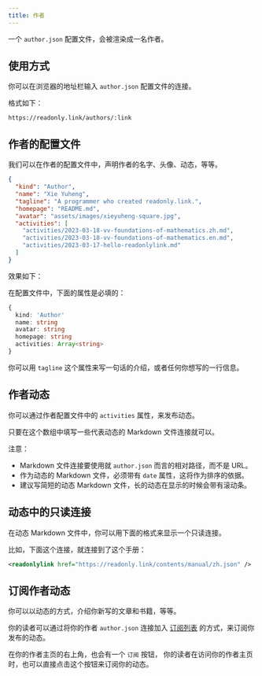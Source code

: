 ```yaml
---
title: 作者
---
```


一个 `author.json` 配置文件，会被渲染成一名作者。

## 使用方式

你可以在浏览器的地址栏输入 `author.json` 配置文件的连接。

格式如下：

```
https://readonly.link/authors/:link
```

## 作者的配置文件

我们可以在作者的配置文件中，声明作者的名字、头像、动态，等等。

```json
{
  "kind": "Author",
  "name": "Xie Yuheng",
  "tagline": "A programmer who created readonly.link.",
  "homepage": "README.md",
  "avatar": "assets/images/xieyuheng-square.jpg",
  "activities": [
    "activities/2023-03-18-vv-foundations-of-mathematics.zh.md",
    "activities/2023-03-18-vv-foundations-of-mathematics.en.md",
    "activities/2023-03-17-hello-readonlylink.md"
  ]
}
```

效果如下：

<readonlylink href="https://inner.xieyuheng.com/author.json" />

在配置文件中，下面的属性是必填的：

```typescript
{
  kind: 'Author'
  name: string
  avatar: string
  homepage: string
  activities: Array<string>
}
```

你可以用 `tagline` 这个属性来写一句话的介绍，或者任何你想写的一行信息。

## 作者动态

你可以通过作者配置文件中的 `activities` 属性，来发布动态。

只要在这个数组中填写一些代表动态的 Markdown 文件连接就可以。

注意：

- Markdown 文件连接要使用就 `author.json` 而言的相对路径，而不是 URL。
- 作为动态的 Markdown 文件，必须带有 `date` 属性，这将作为排序的依据。
- 建议写简短的动态 Markdown 文件，长的动态在显示的时候会带有滚动条。

## 动态中的只读连接

在动态 Markdown 文件中，你可以用下面的格式来显示一个只读连接。

比如，下面这个连接，就连接到了这个手册：

```xml
<readonlylink href="https://readonly.link/contents/manual/zh.json" />
```

## 订阅作者动态

你可以以动态的方式，介绍你新写的文章和书籍，等等。

你的读者可以通过将你的作者 `author.json` 连接加入 [订阅列表](https://readonly.link/subscriptions?kind=Editor) 的方式，来订阅你发布的动态。

在你的作者主页的右上角，也会有一个 `订阅` 按钮，
你的读者在访问你的作者主页时，也可以直接点击这个按钮来订阅你的动态。
